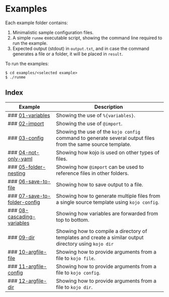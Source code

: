 Examples
==================================================

Each example folder contains:

1. Minimalistic sample configuration files.
2. A simple `runme` executable script, showing the command line required to
   run the example.
3. Expected output (stdout) in `output.txt`, and in case the command generates
   a file or a folder, it will be placed in `result`.

To run the examples:

```shell
$ cd examples/<selected example>
$ ./runme
```

Index
--------------------------------------------------

Example | Description 
--------|-----------------------------------------
### [01-variables](01-variables) | Showing the use of `%{variables}`.
### [02-import](02-import) | Showing the use of `@import`.
### [03-config](03-config) | Showing the use of the `kojo config` command to generate several output files from the same source template.
### [04-not-only-yaml](04-not-only-yaml) | Showing how kojo is used on other types of files.
### [05-folder-nesting](05-folder-nesting) | Showing how `@import` can be used to reference files in other folders.
### [06-save-to-file](06-save-to-file) | Showing how to save output to a file.
### [07-save-to-folder-config](07-save-to-folder-config) | Showing how to generate multiple files from a single source template using `kojo config`.
### [08-cascading-variables](08-cascading-variables) | Showing how variables are forwarded from top to bottom.
### [09-dir](09-dir) | Showing how to compile a directory of templates and create a similar output directory using `kojo dir`
### [10-argfile-file](10-argfile-file) | Showing how to provide arguments from a file to `kojo file`.
### [11-argfile-config](11-argfile-config) | Showing how to provide arguments from a file to `kojo config`.
### [12-argfile-dir](11-argfile-dir) | Showing how to provide arguments from a file to `kojo dir`.
